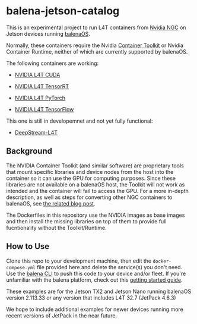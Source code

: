 # balena-jetson-catalog
This is an experimental project to run L4T containers from [Nvidia NGC](https://catalog.ngc.nvidia.com/containers) on Jetson devices running [balenaOS](https://www.balena.io/).

Normally, these containers require the Nvidia [Container Toolkit](https://docs.nvidia.com/datacenter/cloud-native/container-toolkit/overview.html) or Nvidia Container Runtime, neither of which are currently supported by balenaOS.

The following containers are working:

- [NVIDIA L4T CUDA](https://catalog.ngc.nvidia.com/orgs/nvidia/containers/l4t-cuda)

- [NVIDIA L4T TensorRT](https://catalog.ngc.nvidia.com/orgs/nvidia/containers/l4t-tensorrt)

- [NVIDIA L4T PyTorch](https://catalog.ngc.nvidia.com/orgs/nvidia/containers/l4t-pytorch)

- [NVIDIA L4T TensorFlow](https://catalog.ngc.nvidia.com/orgs/nvidia/containers/l4t-tensorflow)

This one is still in developemnet and not yet fully functional:

- [DeepStream-L4T](https://catalog.ngc.nvidia.com/orgs/nvidia/containers/deepstream-l4t/)


## Background
The NVIDIA Container Toolkit (and similar software) are proprietary tools that mount specific libraries and device nodes from the host into the container so it can use the GPU for computing purposes. Since these libraries are not available on a balenaOS host, the Toolkit will not work as intended and the container will fail to access the GPU. For a more in-depth description, as well as steps for converting other NGC containers to balenaOS, see [the related blog post](https://blog.balena.io/jetson-ngc-catalog-containers/).

The Dockerfiles in this repository use the NVIDIA images as base images and then install the missing libraries on top of them to provide full fucntionality without the Toolkit/Runtime.

## How to Use
Clone this repo to your development machine, then edit the `docker-compose.yml` file provided here and delete the service(s) you don't need. Use the [balena CLI](https://docs.balena.io/learn/more/masterclasses/cli-masterclass/) to push this code to your device and/or fleet. If you're unfamiliar with the balena platform, check out this [getting started guide](https://docs.balena.io/learn/getting-started/jetson-tx2/nodejs/).

These examples are for the Jetson TX2 and Jetson Nano running balenaOS version 2.113.33 or any version that includes L4T 32.7 (JetPack 4.6.3)

We hope to include additional examples for newer devices running more recent versions of JetPack in the near future.


